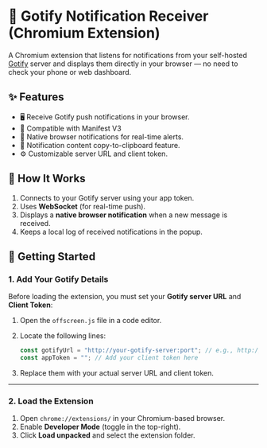# 📅 Gotify Notification Receiver (Chromium Extension)

A Chromium extension that listens for notifications from your self-hosted [Gotify](https://gotify.net) server and displays them directly in your browser — no need to check your phone or web dashboard.

## ✨ Features

* 🖥️ Receive Gotify push notifications in your browser.
* 🚀 Compatible with Manifest V3
* 🔔 Native browser notifications for real-time alerts.
* 📃 Notification content copy-to-clipboard feature.
* ⚙️ Customizable server URL and client token.

## 🔧 How It Works

1. Connects to your Gotify server using your app token.
2. Uses **WebSocket** (for real-time push).
3. Displays a **native browser notification** when a new message is received.
4. Keeps a local log of received notifications in the popup.

## 🚀 Getting Started

### 1. Add Your Gotify Details

Before loading the extension, you must set your **Gotify server URL** and **Client Token**:

1. Open the `offscreen.js` file in a code editor.

2. Locate the following lines:

   ```js
   const gotifyUrl = "http://your-gotify-server:port"; // e.g., http://192.168.1.6:8012
   const appToken = ""; // Add your client token here
   ```

3. Replace them with your actual server URL and client token.

---

### 2. Load the Extension

1. Open `chrome://extensions/` in your Chromium-based browser.
2. Enable **Developer Mode** (toggle in the top-right).
3. Click **Load unpacked** and select the extension folder.
